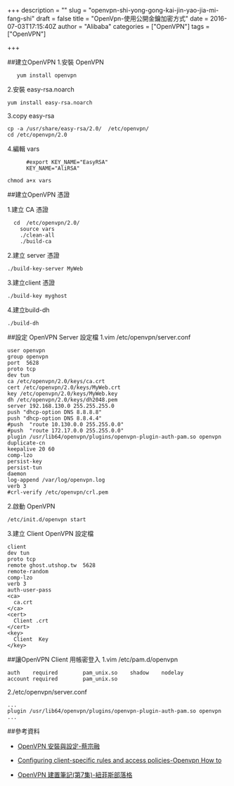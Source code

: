 +++
description = ""
slug = "openvpn-shi-yong-gong-kai-jin-yao-jia-mi-fang-shi"
draft = false
title = "OpenVpn-使用公開金鑰加密方式"
date = 2016-07-03T17:15:40Z
author = "Alibaba"
categories = ["OpenVPN"]
tags = ["OpenVPN"]

+++

##建立OpenVPN
1.安裝 OpenVPN
```
   yum install openvpn
```

2.安裝  easy-rsa.noarch

```
yum install easy-rsa.noarch
```

3.copy  easy-rsa
```
cp -a /usr/share/easy-rsa/2.0/  /etc/openvpn/
cd /etc/openvpn/2.0
```
4.編輯 vars   
```
      #export KEY_NAME="EasyRSA"
      KEY_NAME="AliRSA"
```
```
chmod a+x vars
```
    
    
    
##建立OpenVPN 憑證

1.建立 CA 憑證
```
  cd  /etc/openvpn/2.0/
    source vars
    ./clean-all
    ./build-ca
```

2.建立 server 憑證

```
./build-key-server MyWeb
```

3.建立client 憑證

```
./build-key myghost
```

4.建立build-dh

```
./build-dh
```

##設定 OpenVPN Server 設定檔
1.vim /etc/openvpn/server.conf
```
user openvpn
group openvpn
port  5628
proto tcp
dev tun
ca /etc/openvpn/2.0/keys/ca.crt
cert /etc/openvpn/2.0/keys/MyWeb.crt
key /etc/openvpn/2.0/keys/MyWeb.key
dh /etc/openvpn/2.0/keys/dh2048.pem
server 192.168.130.0 255.255.255.0
push "dhcp-option DNS 8.8.8.8"
push "dhcp-option DNS 8.8.4.4"
#push  "route 10.130.0.0 255.255.0.0"
#push  "route 172.17.0.0 255.255.0.0"
plugin /usr/lib64/openvpn/plugins/openvpn-plugin-auth-pam.so openvpn
duplicate-cn
keepalive 20 60
comp-lzo
persist-key
persist-tun
daemon
log-append /var/log/openvpn.log
verb 3
#crl-verify /etc/openvpn/crl.pem
```
2.啟動 OpenVPN

```
/etc/init.d/openvpn start
```

3.建立 Client OpenVPN 設定檔

```
client
dev tun
proto tcp
remote ghost.utshop.tw  5628
remote-random
comp-lzo
verb 3
auth-user-pass
<ca>
  ca.crt
</ca>
<cert>
  Client .crt
</cert>
<key>
  Client  Key
</key>
```

##讓OpenVPN Client 用帳密登入
1.vim /etc/pam.d/openvpn

```
auth    required        pam_unix.so    shadow    nodelay
account required        pam_unix.so
```  

2./etc/openvpn/server.conf

```
...
plugin /usr/lib64/openvpn/plugins/openvpn-plugin-auth-pam.so openvpn
...
```
##參考資料

- [OpenVPN 安裝與設定-蔡宗融](http://www.ichiayi.com/wiki/tech/openvpn)

- [Configuring client-specific rules and access policies-Openvpn How to](http://openvpn.net/index.php/open-source/documentation/howto.html#policy)

- [OpenVPN 建置筆記(第7集)-紐菲斯部落格](http://blog.nuface.tw/?p=1347)